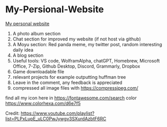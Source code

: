 # My-Persional-Website

[My personal website](https://woodylinwc.github.io/)

1. A photo album section
2. Chat section for improved my website (if not host via github)
3. A Moyu section: Red panda meme, my twitter post, random interesting daily idea
4. A blog section
5. Useful tools: VS code, WolframAlpha, chatGPT, Homebrew, Microsoft Office, 7-Zip, Github Desktop, Discord, Grammarly, Dropbox
6. Game downloadable file
7. relevant projects for example outputting huffman tree
8. Leave in the comment, any feedback is appreciated
9. compressed all image files with https://compressjpeg.com/

find all my icon here in https://fontawesome.com/search
color https://www.colorhexa.com/d6e7f5

Credit: https://www.youtube.com/playlist?list=PLPxLupE_uLC0PwJywgv3SXurdAzbtF6RC